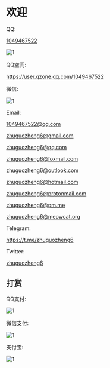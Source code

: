 # 欢迎


QQ:

<a href="tencent://message/?uin=1049467522">1049467522</a>

<img src="https://1049467522.github.io/qq.jpg" alt="1" />


QQ空间:

<a href="https://user.qzone.qq.com/1049467522">https://user.qzone.qq.com/1049467522</a>

微信:

<img src="https://1049467522.github.io/wechat.jpg" alt="1" />

Email: 

<a href="mailto:1049467522@qq.com">1049467522@qq.com</a>  

<a href="mailto:zhuguozheng6@gmail.com">zhuguozheng6@gmail.com</a>  

<a href="mailto:zhuguozheng6@qq.com">zhuguozheng6@qq.com</a> 

<a href="mailto:zhuguozheng6@foxmail.com">zhuguozheng6@foxmail.com</a> 

<a href="mailto:zhuguozheng6@outlook.com">zhuguozheng6@outlook.com</a>  

<a href="mailto:zhuguozheng6@hotmail.com">zhuguozheng6@hotmail.com</a>

<a href="mailto:zhuguozheng6@protonmail.com">zhuguozheng6@protonmail.com</a>

<a href="mailto:zhuguozheng6@pm.me">zhuguozheng6@pm.me</a>

<a href="mailto:zhuguozheng6@meowcat.org">zhuguozheng6@meowcat.org</a>


Telegram:

<a href="https://t.me/zhuguozhrng6">https://t.me/zhuguozheng6</a>


Twitter:

<a href="https://twitter.com/zhuguozheng6">zhuguozheng6</a>


## 打赏

QQ支付:

<img src="https://1049467522.github.io/qqpay.png" alt="1" />

微信支付:

<img src="https://1049467522.github.io/wechatpay.png" alt="1" />

支付宝:

<img src="https://1049467522.github.io/zhifubao.jpg" alt="1" />
